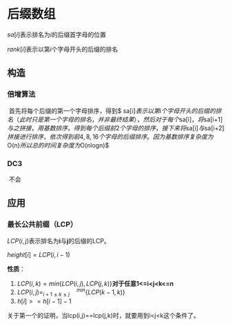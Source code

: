 # 后缀数组

$sa[i]$表示排名为$i$的后缀首字母的位置

$rank[i]$表示以第$i$个字母开头的后缀的排名



## 构造

### 倍增算法

​	首先将每个后缀的第一个字母排序，得到$ sa[i]$表示以第$i$个字母开头的后缀的排名（此时只是第一个字母的排名，并非最终结果），然后对于每个$sa[i]$，将$sa[i+1]$与之拼接，用基数排序，得到每个后缀前2个字母的排序，接下来将$sa[i]$与$sa[i+2]$拼接进行排序，依次得到前4,8,16个字母的后缀排序。因为基数排序复杂度为$O(n)$所以总的时间复杂度为$O(nlogn)$

### DC3

​	不会

## 应用

### 最长公共前缀（LCP）

$LCP(i,j)$表示排名为**i**与**j**的后缀的LCP。

$height[i] = LCP(i,i-1)$

**性质**：

1. $LCP(i,k)=min\{LCP(i,j),LCP(j,k)\}$**对于任意1<=i<j<k<=n**
2. $LCP(i,j)=^{~~~~~min}_{i+1 \le k \le j}\{LCP(k-1,k)\}$
3. $h[i] >= h[i-1]-1$

关于第一个的证明，当lcp(i,j)==lcp(j,k)时，就要用到i<j<k这个条件了。

